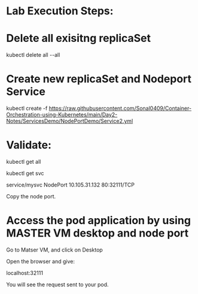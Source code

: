 Lab Execution Steps:
====================

Delete all exisitng replicaSet
==============================

kubectl delete all --all

Create new replicaSet and Nodeport Service
===============================

kubectl create -f https://raw.githubusercontent.com/Sonal0409/Container-Orchestration-using-Kubernetes/main/Day2-Notes/ServicesDemo/NodePortDemo/Service2.yml

Validate:
===============================

kubectl get all

kubectl get svc

service/mysvc        NodePort    10.105.31.132    <none>        80:32111/TCP
  
Copy the node port.

  
Access the pod application by using MASTER VM desktop and node port
========================================

Go to Matser VM, and click on Desktop

Open the browser and give:

localhost:32111

You will see the request sent to your pod.


  
  
